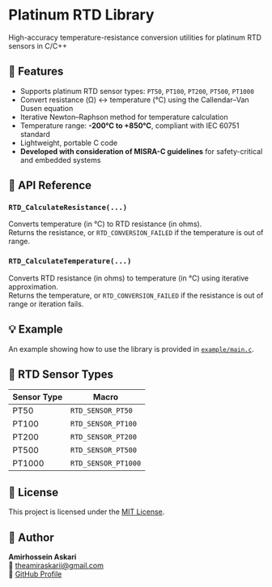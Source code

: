 # Platinum RTD Library

High-accuracy temperature-resistance conversion utilities for platinum RTD sensors in C/C++

## 🔧 Features

- Supports platinum RTD sensor types: `PT50`, `PT100`, `PT200`, `PT500`, `PT1000`  
- Convert resistance (Ω) ↔ temperature (°C) using the Callendar–Van Dusen equation  
- Iterative Newton–Raphson method for temperature calculation  
- Temperature range: **-200°C to +850°C**, compliant with IEC 60751 standard  
- Lightweight, portable C code  
- **Developed with consideration of MISRA-C guidelines** for safety-critical and embedded systems  

## 🧪 API Reference

### `RTD_CalculateResistance(...)`

Converts temperature (in °C) to RTD resistance (in ohms).  
Returns the resistance, or `RTD_CONVERSION_FAILED` if the temperature is out of range.

### `RTD_CalculateTemperature(...)`

Converts RTD resistance (in ohms) to temperature (in °C) using iterative approximation.  
Returns the temperature, or `RTD_CONVERSION_FAILED` if the resistance is out of range or iteration fails.

## 💡 Example
An example showing how to use the library is provided in [`example/main.c`](./example/main.c). 

## 📌 RTD Sensor Types

| Sensor Type | Macro          |
|-------------|----------------|
| PT50        | `RTD_SENSOR_PT50`   |
| PT100       | `RTD_SENSOR_PT100`  |
| PT200       | `RTD_SENSOR_PT200`  |
| PT500       | `RTD_SENSOR_PT500`  |
| PT1000      | `RTD_SENSOR_PT1000` |

## 📜 License

This project is licensed under the [MIT License](./LICENSE).

## 👤 Author

**Amirhossein Askari**  
📧 theamiraskarii@gmail.com  
🔗 [GitHub Profile](https://github.com/AmirhoseinAskari)
